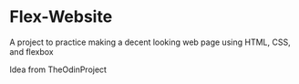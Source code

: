 # Flex-Website
A project to practice making a decent looking web page using HTML, CSS, and flexbox

Idea from TheOdinProject
